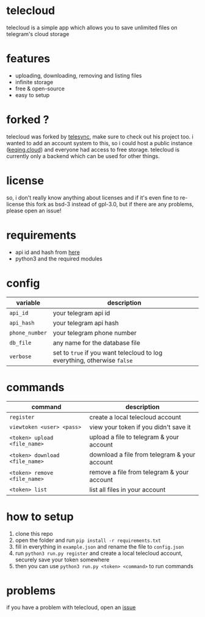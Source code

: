 # telecloud
telecloud is a simple app which allows you to save unlimited files on telegram's cloud storage

# features
- uploading, downloading, removing and listing files
- infinite storage
- free & open-source
- easy to setup

# forked ?
telecloud was forked by [telesync](https://github.com/FujiwaraChoki/TeleSync), make sure to check out his project too.
i wanted to add an account system to this, so i could host a public instance ([keqing.cloud](https://keqing.cloud/)) and everyone had access to free storage.
telecloud is currently only a backend which can be used for other things.

# license
so, i don't really know anything about licenses and if it's even fine to re-license this fork as bsd-3 instead of gpl-3.0, but if there are any problems, please open an issue!

# requirements
- api id and hash from [here](https://my.telegram.org/apps)
- python3 and the required modules

# config
| variable       | description                                                              |
| -------------- | ------------------------------------------------------------------------ |
| `api_id`       | your telegram api id                                                     |
| `api_hash`     | your telegram api hash                                                   |
| `phone_number` | your telegram phone number                                               |
| `db_file`      | any name for the database file                                           |
| `verbose`      | set to `true` if you want telecloud to log everything, otherwise `false` |

# commands
| command                        | description                                  |
| ------------------------------ | -------------------------------------------- |
| `register`                     | create a local telecloud account             |
| `viewtoken <user> <pass>`      | view your token if you didn't save it        |
| `<token> upload <file_name>`   | upload a file to telegram & your account     |
| `<token> download <file_name>` | download a file from telegram & your account |
| `<token> remove <file_name>`   | remove a file from telegram & your account   |
| `<token> list`                 | list all files in your account               |

# how to setup
1. clone this repo
2. open the folder and run ```pip install -r requirements.txt```
3. fill in everything in ```example.json``` and rename the file to ```config.json```
4. run ```python3 run.py register``` and create a local telecloud account, securely save your token somewhere
5. then you can use ```python3 run.py <token> <command>``` to run commands

# problems
if you have a problem with telecloud, open an [issue](https://github.com/v1peeer/telecloud/issues)
